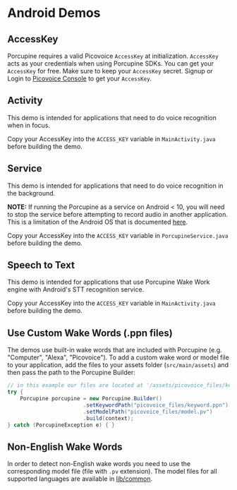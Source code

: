 # Android Demos

## AccessKey

Porcupine requires a valid Picovoice `AccessKey` at initialization. `AccessKey` acts as your credentials when using Porcupine SDKs.
You can get your `AccessKey` for free. Make sure to keep your `AccessKey` secret.
Signup or Login to [Picovoice Console](https://console.picovoice.ai/) to get your `AccessKey`.

## Activity

This demo is intended for applications that need to do voice recognition when in focus.

Copy your AccessKey into the `ACCESS_KEY` variable in `MainActivity.java` before building the demo.

## Service

This demo is intended for applications that need to do voice recognition in the background.

**NOTE:** If running the Porcupine as a service on Android < 10, you will need to stop the service before attempting to record audio in another application. This is a limitation of the Android OS that is documented [here](https://developer.android.com/guide/topics/media/sharing-audio-input).

Copy your AccessKey into the `ACCESS_KEY` variable in `PorcupineService.java` before building the demo.

## Speech to Text

This demo is intended for applications that use Porcupine Wake Work engine with Android's STT recognition service.

Copy your AccessKey into the `ACCESS_KEY` variable in `MainActivity.java` before building the demo.

## Use Custom Wake Words (.ppn files)

The demos use built-in wake words that are included with Porcupine (e.g. "Computer", "Alexa", "Picovoice"). To add a custom wake word or model file to your application, add the files to your assets folder (`src/main/assets`) and then pass the path to the Porcupine Builder:

```java
// in this example our files are located at '/assets/picovoice_files/keyword.ppn' and '/assets/picovoice_files/model.pv' 
try {    
    Porcupine porcupine = new Porcupine.Builder()
                        .setKeywordPath("picovoice_files/keyword.ppn")
                        .setModelPath("picovoice_files/model.pv")
                        .build(context);
} catch (PorcupineException e) { }
```


## Non-English Wake Words

In order to detect non-English wake words you need to use the corresponding model file (file with `.pv` extension). The model files for all supported languages are available in [lib/common](/lib/common).
